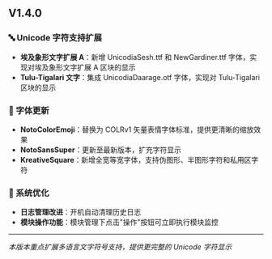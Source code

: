 
## V1.4.0

### 🔤 Unicode 字符支持扩展
- **埃及象形文字扩展 A**：新增 UnicodiaSesh.ttf 和 NewGardiner.ttf 字体，实现对埃及象形文字扩展 A 区块的显示
- **Tulu-Tigalari 文字**：集成 UnicodiaDaarage.otf 字体，实现对 Tulu-Tigalari 区块的显示

### 📝 字体更新
- **NotoColorEmoji**：替换为 COLRv1 矢量表情字体标准，提供更清晰的缩放效果
- **NotoSansSuper**：更新至最新版本，扩充字符显示
- **KreativeSquare**：新增全宽等宽字体，支持伪图形、半图形字符和私用区字符

### 🔧 系统优化
- **日志管理改进**：开机自动清理历史日志
- **模块操作功能**：模块管理下点击"操作"按钮可立即执行模块监控

---
*本版本重点扩展多语言文字符号支持，提供更完整的 Unicode 字符显示*
